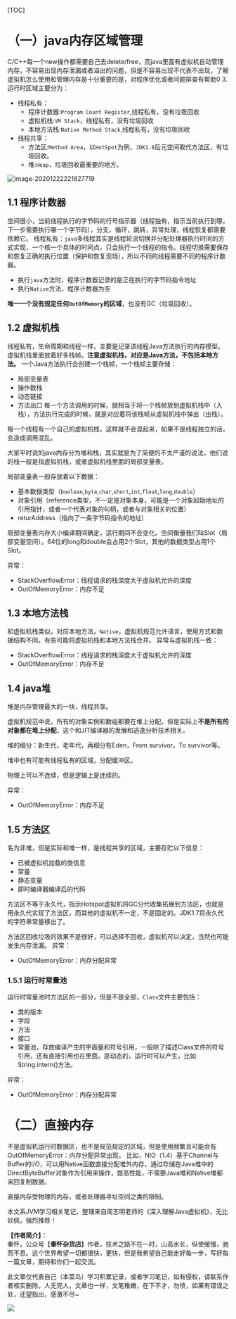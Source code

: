 [TOC]

# （一）java内存区域管理
C/C++每一个new操作都需要自己去delete/free，而java里面有虚拟机自动管理内存，不容易出现内存泄漏或者溢出的问题，但是不容易出现不代表不出现，了解虚拟机怎么使用和管理内存是十分重要的是，对程序优化或者问题排查有帮助0
3.运行时区域主要分为：
- 线程私有：
    - 程序计数器:`Program Count Register`,线程私有，没有垃圾回收
    - 虚拟机栈:`VM Stack`，线程私有，没有垃圾回收
    - 本地方法栈:`Native Method Stack`,线程私有，没有垃圾回收
- 线程共享：
    - 方法区:`Method Area`，以`HotSpot`为例，`JDK1.8`后元空间取代方法区，有垃圾回收。
    - 堆:`Heap`，垃圾回收最重要的地方。

![image-20201222221827719](https://markdownpicture.oss-cn-qingdao.aliyuncs.com/blog/image-20201222221827719.png)

## 1.1 程序计数器
空间很小，当前线程执行的字节码的行号指示器（线程独有，指示当前执行到哪，下一步需要执行哪一个字节码），分支，循环，跳转，异常处理，线程恢复都需要依赖它。
线程私有：`java`多线程其实是线程轮流切换并分配处理器执行时间的方式实现，一个核一个具体的时间点，只会执行一个线程的指令。线程切换需要保存和恢复正确的执行位置（保护和恢复现场），所以不同的线程需要不同的程序计数器。

- 执行`java`方法时，程序计数器记录的是正在执行的字节码指令地址
- 执行`Native`方法，程序计数器为空

**唯一一个没有规定任何`OutOfMemory`的区域**，也没有GC（垃圾回收）。

## 1.2 虚拟机栈
线程私有，生命周期和线程一样，主要是记录该线程Java方法执行的内存模型。虚拟机栈里面放着好多栈帧。**注意虚拟机栈，对应是Java方法，不包括本地方法。**
一个Java方法执行会创建一个栈帧，一个栈帧主要存储：
- 局部变量表
- 操作数栈
- 动态链接
- 方法出口
每一个方法调用的时候，就相当于将一个栈帧放到虚拟机栈中（入栈），方法执行完成的时候，就是对应着将该栈帧从虚拟机栈中弹出（出栈）。

每一个线程有一个自己的虚拟机栈，这样就不会混起来，如果不是线程独立的话，会造成调用混乱。

大家平时说的java内存分为堆和栈，其实就是为了简便的不太严谨的说法，他们说的栈一般是指虚拟机栈，或者虚拟机栈里面的局部变量表。

局部变量表一般存放着以下数据：
- 基本数据类型（`boolean`,`byte`,`char`,`short`,`int`,`float`,`long`,`double`）
- 对象引用（reference类型，不一定是对象本身，可能是一个对象起始地址的引用指针，或者一个代表对象的句柄，或者与对象相关的位置）
- returAddress（指向了一条字节码指令的地址）

局部变量表内存大小编译期间确定，运行期间不会变化。空间衡量我们叫Slot（局部变量空间）。64位的long和double会占用2个Slot，其他的数据类型占用1个Slot。

异常：
- StackOverflowError：线程请求的栈深度大于虚拟机允许的深度
- OutOfMemoryError：内存不足

## 1.3 本地方法栈
和虚拟机栈类似，对应本地方法，`Native`，虚拟机规范允许语言，使用方式和数据结构不同，有些可能将虚拟机栈和本地方法栈合并。
异常与虚拟机栈一致：
- StackOverflowError：线程请求的栈深度大于虚拟机允许的深度
- OutOfMemoryError：内存不足

## 1.4 java堆
堆是内存管理最大的一块，线程共享。

虚拟机规范中说，所有的对象实例和数组都要在堆上分配。但是实际上**不是所有的对象都在堆上分配**，这个和JIT编译器的发展和逃逸分析技术相关。



堆的细分：新生代，老年代，再细分有Eden，From survivor，To survivor等。

堆中也有可能有线程私有的区域，分配缓冲区。

物理上可以不连续，但是逻辑上是连续的。

异常：
- OutOfMemoryError：内存不足

## 1.5 方法区
名为非堆，但是实际和堆一样，是线程共享的区域，主要存贮以下信息：
- 已被虚拟机加载的类信息
- 常量
- 静态变量
- 即时编译器编译后的代码

方法区不等于永久代，指示Hotspot虚拟机将GC分代收集拓展到方法区，也就是用永久代实现了方法区，而其他的虚拟机不一定，不是固定的。JDK1.7将永久代的字符串常量移出了。

方法区回收垃圾的效果不是很好，可以选择不回收，虚拟机可以决定，当然也可能发生内存泄漏。
异常：
- OutOfMemoryError：内存分配异常

### 1.5.1 运行时常量池
运行时常量池时方法区的一部分，但是不是全部，`Class`文件主要包括：
- 类的版本
- 字段
- 方法
- 接口
- 常量池，存放编译产生的字面量和符号引用，一般除了描述Class文件的符号引用，还有直接引用也在里面。是动态的，运行时可以产生，比如String.intern()方法。

异常：
- OutOfMemoryError：内存分配异常

# （二）直接内存
不是虚拟机运行时数据区，也不是规范规定的区域，但是使用频繁且可能会有OutOfMemoryError：内存分配异常出现。
比如，NIO（1.4）基于Channel与Buffer的I/O，可以用Native函数直接分配堆外内存，通过存储在Java堆中的DirectByteBuffer对象作为引用来操作，提高性能，不需要Java堆和Native堆都来回复制数据。

直接内存受物理的内存，或者处理器寻址空间之类的限制。

本文系JVM学习相关笔记，整理来自周志明老师的《深入理解Java虚拟机》，无比钦佩，强烈推荐！

**【作者简介】**：  
秦怀，公众号【**秦怀杂货店**】作者，技术之路不在一时，山高水长，纵使缓慢，驰而不息。这个世界希望一切都很快，更快，但是我希望自己能走好每一步，写好每一篇文章，期待和你们一起交流。

此文章仅代表自己（本菜鸟）学习积累记录，或者学习笔记，如有侵权，请联系作者核实删除。人无完人，文章也一样，文笔稚嫩，在下不才，勿喷，如果有错误之处，还望指出，感激不尽~ 


![](https://markdownpicture.oss-cn-qingdao.aliyuncs.com/blog/20201012000828.png)


